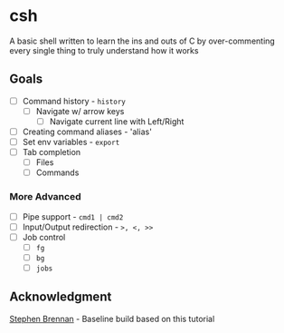 # csh

A basic shell written to learn the ins and outs of C by over-commenting every
single thing to truly understand how it works

## Goals

- [ ] Command history - `history`
  - [ ] Navigate w/ arrow keys
    - [ ] Navigate current line with Left/Right
- [ ] Creating command aliases - 'alias'
- [ ] Set env variables - `export`
- [ ] Tab completion
  - [ ] Files
  - [ ] Commands

### More Advanced

- [ ] Pipe support - `cmd1 | cmd2`
- [ ] Input/Output redirection - `>, <, >>`
- [ ] Job control
  - [ ] `fg`
  - [ ] `bg`
  - [ ] `jobs`

## Acknowledgment

[Stephen Brennan](https://brennan.io/2015/01/16/write-a-shell-in-c/) - Baseline build based on this tutorial

